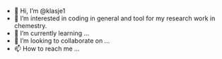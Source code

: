 - 👋 Hi, I’m @klasje1
- 👀 I’m interested in coding in general and tool for my research work in chemestry. 
- 🌱 I’m currently learning ...
- 💞️ I’m looking to collaborate on ...
- 📫 How to reach me ...

<!---
klasje1/klasje1 is a ✨ special ✨ repository because its `README.md` (this file) appears on your GitHub profile.
You can click the Preview link to take a look at your changes.
--->
